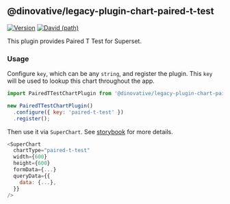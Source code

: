 ## @dinovative/legacy-plugin-chart-paired-t-test

[![Version](https://img.shields.io/npm/v/@dinovative/legacy-plugin-chart-paired-t-test.svg?style=flat-square)](https://img.shields.io/npm/v/@dinovative/legacy-plugin-chart-paired-t-test.svg?style=flat-square)
[![David (path)](https://img.shields.io/david/dinovative/superset-ui-plugins.svg?path=packages%2Fsuperset-ui-legacy-plugin-chart-paired-t-test&style=flat-square)](https://david-dm.org/dinovative/superset-ui-plugins?path=packages/superset-ui-legacy-plugin-chart-paired-t-test)

This plugin provides Paired T Test for Superset.

### Usage

Configure `key`, which can be any `string`, and register the plugin. This `key` will be used to lookup this chart throughout the app.

```js
import PairedTTestChartPlugin from '@dinovative/legacy-plugin-chart-paired-t-test';

new PairedTTestChartPlugin()
  .configure({ key: 'paired-t-test' })
  .register();
```

Then use it via `SuperChart`. See [storybook](https://dinovative.github.io/superset-ui-plugins/?selectedKind=plugin-chart-paired-t-test) for more details.

```js
<SuperChart
  chartType="paired-t-test"
  width={600}
  height={600}
  formData={...}
  queryData={{
    data: {...},
  }}
/>
```
